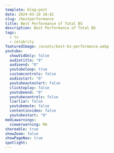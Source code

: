```yaml
---
template: blog-post
date: 2024-03-10 18:42
slug: /bestperformance
title: Best Performance of Total BS
description: Best Performance of Total BS
tags:
  - tv
  - celebrity
featuredImage: /assets/best-bs-performance.webp
youtube:
  showVidOnly: false
  audiotitle: "0"
  audioend: "0"
  youtubeloop: true
  customcontrols: false
  audiostart: "0"
  youtubeautostart: false
  clicktoplay: false
  youtubeend: "0"
  youtubecontrols: false
  liarliar: false
  youtubemute: false
  contentinvideo: false
  youtubestart: "0"
mediawarnings:
  viewerwarning: MA
shareable: true
showZoom: false
showPageNav: true
spotlight:
---
```

